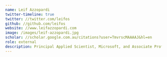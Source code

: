 ```yaml
---
name: Leif Azzopardi
twitter-timeline: true
twitter: //twitter.com/leifos
github: //github.com/leifos
website: //www.leifazzopardi.com
image: /images/leif-azzopardi.jpg
scholar: //scholar.google.com.au/citations?user=TmvrscMAAAAJ&hl=en
role: external
description: Principal Applied Scientist, Microsoft, and Associate Professor and Chancellor's Fellow, University of Strathclyde (UK).
---
```

